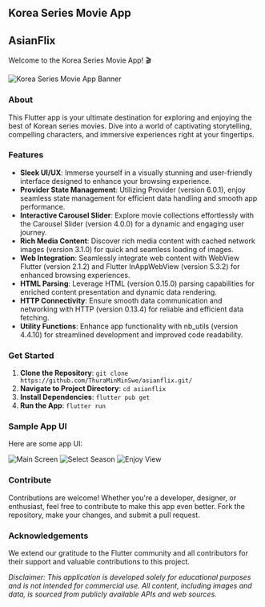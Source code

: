 ## Korea Series Movie App 
## AsianFlix

Welcome to the Korea Series Movie App! 🎬

![Korea Series Movie App Banner](https://drive.google.com/uc?export=view&id=1VAndt5eT8nNszhEE-Q9voiyqx-jKv7KA)

### About

This Flutter app is your ultimate destination for exploring and enjoying the best of Korean series movies. Dive into a world of captivating storytelling, compelling characters, and immersive experiences right at your fingertips.

### Features

- **Sleek UI/UX**: Immerse yourself in a visually stunning and user-friendly interface designed to enhance your browsing experience.
- **Provider State Management**: Utilizing Provider (version 6.0.1), enjoy seamless state management for efficient data handling and smooth app performance.
- **Interactive Carousel Slider**: Explore movie collections effortlessly with the Carousel Slider (version 4.0.0) for a dynamic and engaging user journey.
- **Rich Media Content**: Discover rich media content with cached network images (version 3.1.0) for quick and seamless loading of images.
- **Web Integration**: Seamlessly integrate web content with WebView Flutter (version 2.1.2) and Flutter InAppWebView (version 5.3.2) for enhanced browsing experiences.
- **HTML Parsing**: Leverage HTML (version 0.15.0) parsing capabilities for enriched content presentation and dynamic data rendering.
- **HTTP Connectivity**: Ensure smooth data communication and networking with HTTP (version 0.13.4) for reliable and efficient data fetching.
- **Utility Functions**: Enhance app functionality with nb_utils (version 4.4.10) for streamlined development and improved code readability.

### Get Started

1. **Clone the Repository**: `git clone https://github.com/ThuraMinMinSwe/asianflix.git/`
2. **Navigate to Project Directory**: `cd asianflix`
3. **Install Dependencies**: `flutter pub get`
4. **Run the App**: `flutter run`

### Sample App UI

Here are some app UI:

![Main Screen](https://drive.google.com/uc?export=view&id=1VAndt5eT8nNszhEE-Q9voiyqx-jKv7KA)
![Select Season](https://drive.google.com/uc?export=view&id=1kek3GAiv2et0xqBBZgrrjmyr46fV-Dyk)
![Enjoy View](https://drive.google.com/uc?export=view&id=1CoD9GjPTiXdsmKkUJVcV7uBybYT8BqGb)

### Contribute

Contributions are welcome! Whether you're a developer, designer, or enthusiast, feel free to contribute to make this app even better. Fork the repository, make your changes, and submit a pull request.

### Acknowledgements

We extend our gratitude to the Flutter community and all contributors for their support and valuable contributions to this project.


*Disclaimer: This application is developed solely for educational purposes and is not intended for commercial use. All content, including images and data, is sourced from publicly available APIs and web sources.*
